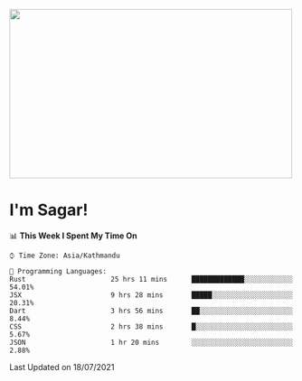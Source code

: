 
<img src="https://media.giphy.com/media/3ornk57KwDXf81rjWM/giphy.gif" width="500" height="300" frameBorder="0" class="giphy-embed" allowFullScreen></img>

#   I'm Sagar!

<!--START_SECTION:waka-->
📊 **This Week I Spent My Time On** 

```text
⌚︎ Time Zone: Asia/Kathmandu

💬 Programming Languages: 
Rust                     25 hrs 11 mins      █████████████░░░░░░░░░░░░   54.01% 
JSX                      9 hrs 28 mins       █████░░░░░░░░░░░░░░░░░░░░   20.31% 
Dart                     3 hrs 56 mins       ██░░░░░░░░░░░░░░░░░░░░░░░   8.44% 
CSS                      2 hrs 38 mins       █░░░░░░░░░░░░░░░░░░░░░░░░   5.67% 
JSON                     1 hr 20 mins        ░░░░░░░░░░░░░░░░░░░░░░░░░   2.88%

```


 Last Updated on 18/07/2021
<!--END_SECTION:waka-->
